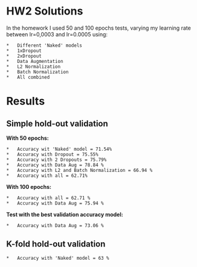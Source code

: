 # HW2 Solutions
In the homework I used 50 and 100 epochs tests, varying my learning rate between lr=0,0003 and lr=0.0005 using:
```
*   Different 'Naked' models
*   1xDropout
*   2xDropout
*   Data Augmentation
*   L2 Normalization
*   Batch Normalization
*   All combined 
```
# Results

## Simple hold-out validation

**With 50 epochs:**
```
*   Accuracy wit 'Naked' model = 71.54%
*   Accuracy with Dropout = 75.55%
*   Accuracy with 2 Dropouts = 75.79%
*   Accuracy with Data Aug = 78.84 %
*   Accuracy with L2 and Batch Normalization = 66.94 %
*   Accuracy with all = 62.71%
```
**With 100 epochs:**

```
*   Accuracy with all = 62.71 %
*   Accuracy with Data Aug = 75.94 % 
```

**Test with the best validation accuracy model:**
```
*   Accuracy with Data Aug = 73.06 %
```

## K-fold hold-out validation
```
*   Accuracy with 'Naked' model = 63 %
